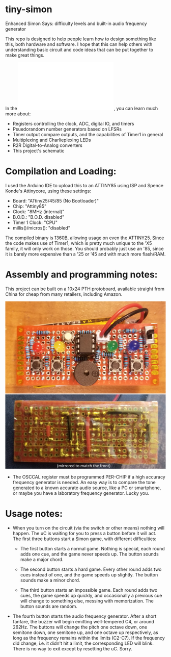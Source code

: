# tiny-simon
Enhanced Simon Says: difficulty levels and built-in audio frequency
generator

This repo is designed to help people learn how to design something 
like this, both hardware and software. I hope that this can help others
with understanding basic circuit and code ideas that can be put together 
to make great things.

In the ![design notes document](/design.md), you can learn much more about:
- Registers controlling the clock, ADC, digital IO, and timers
- Psuedorandom number generators based on LFSRs
- Timer output compare outputs, and the capabilities of Timer1 in general
- Multiplexing and Charlieplexing LEDs
- R2R Digital-to-Analog converters
- This project's schematic

# Compilation and Loading:

I used the Arduino IDE to upload this to an ATTINY85 using ISP and
Spence Konde's Attinycore, using these settings:

- Board: "ATtiny25/45/85 (No Bootloader)"
- Chip: "Attiny85"
- Clock: "8MHz (internal)"
- B.O.D.: "B.O.D. disabled"
- Timer 1 Clock: "CPU"
- millis()/micros(): "disabled"

The compiled binary is 1360B, allowing usage on even the ATTINY25. Since the 
code makes use of Timer1, which is pretty much unique to the 'X5 family, 
it will only work on those. You should probably just use an '85, since it is 
barely more expensive than a '25 or '45 and with much more flash/RAM.

# Assembly and programming notes:

This project can be built on a 10x24 PTH protoboard, available straight
from China for cheap from many retailers, including Amazon.

![Front of PCB](assets/front.jpg)
![Back of PCB, mirrored](assets/back.jpg)

- The OSCCAL register must be programmed PER-CHIP if a high accuracy 
frequency generator is needed. An easy way is to compare the tone generated
to a known accurate audio source, like a PC or smartphone, or maybe you
have a laboratory frequency generator. Lucky you.

# Usage notes:

- When you turn on the circuit (via the switch or other means) nothing
will happen. The uC is waiting for you to press a button before it will
act. The first three buttons start a Simon game, with different
difficulties:

  - The first button starts a normal game. Nothing is special, each round
adds one cue, and the game never speeds up. The button sounds make a major
chord.

  - The second button starts a hard game. Every other round adds two cues
instead of one, and the game speeds up slightly. The button sounds make a
minor chord.
 
  - The third button starts an impossible game. Each round adds two cues,
the game speeds up quickly, and occasionally a previous cue will change
to something else, messing with memorization. The button sounds are random.

- The fourth button starts the audio frequency generator. After a short
fanfare, the buzzer will begin emitting well-tempered C4, or around 262Hz.
The buttons will change the pitch one octave down, one semitone down, one
semitone up, and one octave up respectively, as long as the frequency remains
within the limits (C2-C7). If the frequency did change, i.e. it didn't hit a
limit, the corresponding LED will blink. There is no way to exit except by
resetting the uC. Sorry.
